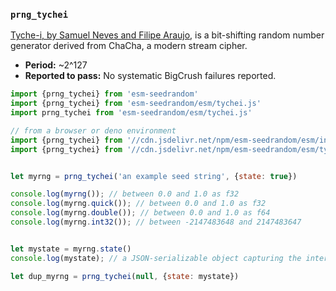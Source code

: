 ### `prng_tychei`

[Tyche-i, by Samuel Neves and Filipe Araujo][tychei-paper], is a bit-shifting random
number generator derived from ChaCha, a modern stream cipher.


- **Period:** ~2^127
- **Reported to pass:** No systematic BigCrush failures reported.

 [tychei-paper]: https://eden.dei.uc.pt/~sneves/pubs/2011-snfa2.pdf

```javascript
import {prng_tychei} from 'esm-seedrandom'
import {prng_tychei} from 'esm-seedrandom/esm/tychei.js'
import prng_tychei from 'esm-seedrandom/esm/tychei.js'

// from a browser or deno environment
import {prng_tychei} from '//cdn.jsdelivr.net/npm/esm-seedrandom/esm/index.min.js'
import {prng_tychei} from '//cdn.jsdelivr.net/npm/esm-seedrandom/esm/tychei.min.js'


let myrng = prng_tychei('an example seed string', {state: true})

console.log(myrng()); // between 0.0 and 1.0 as f32
console.log(myrng.quick()); // between 0.0 and 1.0 as f32
console.log(myrng.double()); // between 0.0 and 1.0 as f64
console.log(myrng.int32()); // between -2147483648 and 2147483647


let mystate = myrng.state()
console.log(mystate); // a JSON-serializable object capturing the internal PRNG state

let dup_myrng = prng_tychei(null, {state: mystate})
```

